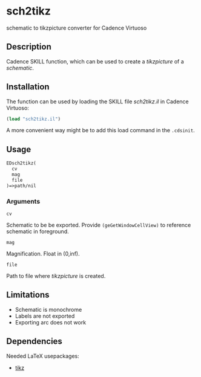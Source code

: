 # sch2tikz
schematic to tikzpicture converter for Cadence Virtuoso

## Description

Cadence SKILL function, which can be used to create
a *tikzpicture* of a *schematic*.

## Installation

The function can be used by loading the SKILL
file *sch2tikz.il* in Cadence Virtuoso:

``` scheme
(load "sch2tikz.il")
```
A more convenient way might be to add this load command in the `.cdsinit`.

## Usage

``` scheme
EDsch2tikz( 
  cv
  mag
  file
)=>path/nil
```
### Arguments

`cv`

Schematic to be be exported. 
Provide `(geGetWindowCellView)` to reference schematic in foreground.

`mag`

Magnification. Float in (0,inf).

`file`

Path to file where *tikzpicture* is created.

## Limitations

- Schematic is monochrome
- Labels are not exported
- Exporting arc does not work

## Dependencies

Needed LaTeX usepackages:

+ [tikz](https://www.ctan.org/pkg/pgf)